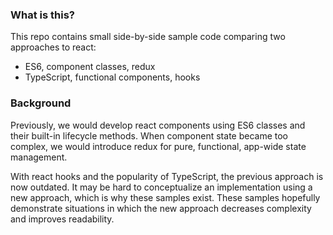 ### What is this?

This repo contains small side-by-side sample code comparing two approaches to react:
- ES6, component classes, redux
- TypeScript, functional components, hooks

### Background

Previously, we would develop react components using ES6 classes and their built-in lifecycle methods. When component state became too complex, we would introduce redux for pure, functional, app-wide state management.

With react hooks and the popularity of TypeScript, the previous approach is now outdated. It may be hard to conceptualize an implementation using a new approach, which is why these samples exist. These samples hopefully demonstrate situations in which the new approach decreases complexity and improves readability.